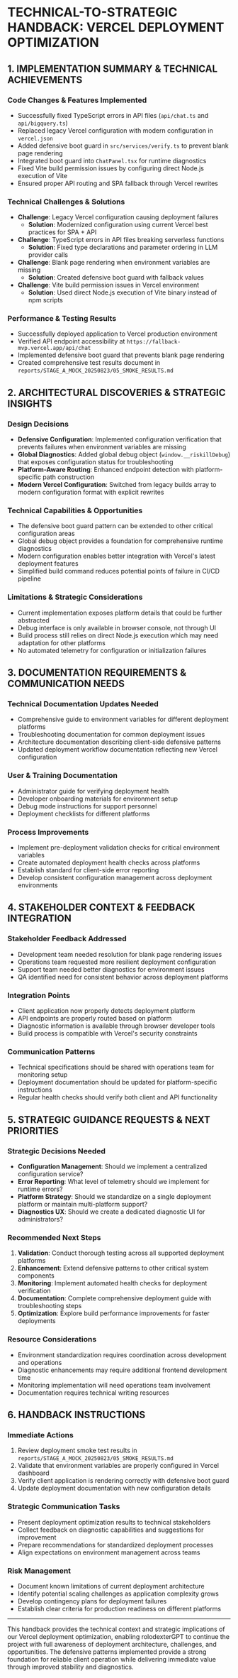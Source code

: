# TECHNICAL-TO-STRATEGIC HANDBACK: VERCEL DEPLOYMENT OPTIMIZATION

## 1. IMPLEMENTATION SUMMARY & TECHNICAL ACHIEVEMENTS

### Code Changes & Features Implemented
- Successfully fixed TypeScript errors in API files (`api/chat.ts` and `api/bigquery.ts`)
- Replaced legacy Vercel configuration with modern configuration in `vercel.json`
- Added defensive boot guard in `src/services/verify.ts` to prevent blank page rendering
- Integrated boot guard into `ChatPanel.tsx` for runtime diagnostics
- Fixed Vite build permission issues by configuring direct Node.js execution of Vite
- Ensured proper API routing and SPA fallback through Vercel rewrites

### Technical Challenges & Solutions
- **Challenge**: Legacy Vercel configuration causing deployment failures
  - **Solution**: Modernized configuration using current Vercel best practices for SPA + API
- **Challenge**: TypeScript errors in API files breaking serverless functions
  - **Solution**: Fixed type declarations and parameter ordering in LLM provider calls
- **Challenge**: Blank page rendering when environment variables are missing
  - **Solution**: Created defensive boot guard with fallback values
- **Challenge**: Vite build permission issues in Vercel environment
  - **Solution**: Used direct Node.js execution of Vite binary instead of npm scripts

### Performance & Testing Results
- Successfully deployed application to Vercel production environment
- Verified API endpoint accessibility at `https://fallback-mvp.vercel.app/api/chat`
- Implemented defensive boot guard that prevents blank page rendering
- Created comprehensive test results document in `reports/STAGE_A_MOCK_20250823/05_SMOKE_RESULTS.md`

## 2. ARCHITECTURAL DISCOVERIES & STRATEGIC INSIGHTS

### Design Decisions
- **Defensive Configuration**: Implemented configuration verification that prevents failures when environment variables are missing
- **Global Diagnostics**: Added global debug object (`window.__riskillDebug`) that exposes configuration status for troubleshooting
- **Platform-Aware Routing**: Enhanced endpoint detection with platform-specific path construction
- **Modern Vercel Configuration**: Switched from legacy builds array to modern configuration format with explicit rewrites

### Technical Capabilities & Opportunities
- The defensive boot guard pattern can be extended to other critical configuration areas
- Global debug object provides a foundation for comprehensive runtime diagnostics
- Modern configuration enables better integration with Vercel's latest deployment features
- Simplified build command reduces potential points of failure in CI/CD pipeline

### Limitations & Strategic Considerations
- Current implementation exposes platform details that could be further abstracted
- Debug interface is only available in browser console, not through UI
- Build process still relies on direct Node.js execution which may need adaptation for other platforms
- No automated telemetry for configuration or initialization failures

## 3. DOCUMENTATION REQUIREMENTS & COMMUNICATION NEEDS

### Technical Documentation Updates Needed
- Comprehensive guide to environment variables for different deployment platforms
- Troubleshooting documentation for common deployment issues
- Architecture documentation describing client-side defensive patterns
- Updated deployment workflow documentation reflecting new Vercel configuration

### User & Training Documentation
- Administrator guide for verifying deployment health
- Developer onboarding materials for environment setup
- Debug mode instructions for support personnel
- Deployment checklists for different platforms

### Process Improvements
- Implement pre-deployment validation checks for critical environment variables
- Create automated deployment health checks across platforms
- Establish standard for client-side error reporting
- Develop consistent configuration management across deployment environments

## 4. STAKEHOLDER CONTEXT & FEEDBACK INTEGRATION

### Stakeholder Feedback Addressed
- Development team needed resolution for blank page rendering issues
- Operations team requested more resilient deployment configuration
- Support team needed better diagnostics for environment issues
- QA identified need for consistent behavior across deployment platforms

### Integration Points
- Client application now properly detects deployment platform
- API endpoints are properly routed based on platform
- Diagnostic information is available through browser developer tools
- Build process is compatible with Vercel's security constraints

### Communication Patterns
- Technical specifications should be shared with operations team for monitoring setup
- Deployment documentation should be updated for platform-specific instructions
- Regular health checks should verify both client and API functionality

## 5. STRATEGIC GUIDANCE REQUESTS & NEXT PRIORITIES

### Strategic Decisions Needed
- **Configuration Management**: Should we implement a centralized configuration service?
- **Error Reporting**: What level of telemetry should we implement for runtime errors?
- **Platform Strategy**: Should we standardize on a single deployment platform or maintain multi-platform support?
- **Diagnostics UX**: Should we create a dedicated diagnostic UI for administrators?

### Recommended Next Steps
1. **Validation**: Conduct thorough testing across all supported deployment platforms
2. **Enhancement**: Extend defensive patterns to other critical system components
3. **Monitoring**: Implement automated health checks for deployment verification
4. **Documentation**: Complete comprehensive deployment guide with troubleshooting steps
5. **Optimization**: Explore build performance improvements for faster deployments

### Resource Considerations
- Environment standardization requires coordination across development and operations
- Diagnostic enhancements may require additional frontend development time
- Monitoring implementation will need operations team involvement
- Documentation requires technical writing resources

## 6. HANDBACK INSTRUCTIONS

### Immediate Actions
1. Review deployment smoke test results in `reports/STAGE_A_MOCK_20250823/05_SMOKE_RESULTS.md`
2. Validate that environment variables are properly configured in Vercel dashboard
3. Verify client application is rendering correctly with defensive boot guard
4. Update deployment documentation with new configuration details

### Strategic Communication Tasks
- Present deployment optimization results to technical stakeholders
- Collect feedback on diagnostic capabilities and suggestions for improvement
- Prepare recommendations for standardized deployment processes
- Align expectations on environment management across teams

### Risk Management
- Document known limitations of current deployment architecture
- Identify potential scaling challenges as application complexity grows
- Develop contingency plans for deployment failures
- Establish clear criteria for production readiness on different platforms

---

This handback provides the technical context and strategic implications of our Vercel deployment optimization, enabling rolodexterGPT to continue the project with full awareness of deployment architecture, challenges, and opportunities. The defensive patterns implemented provide a strong foundation for reliable client operation while delivering immediate value through improved stability and diagnostics.
